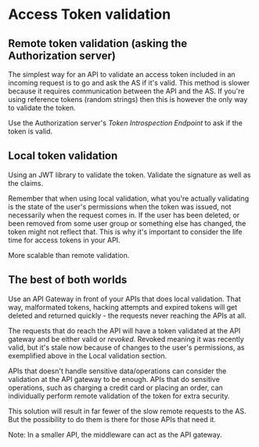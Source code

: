 # Access Token validation

## Remote token validation (asking the Authorization server)
The simplest way for an API to validate an access token included in an incoming request is to go and ask the AS if it's valid. This method is slower because it requires communication between the API and the AS. If you're using reference tokens (random strings) then this is however the only way to validate the token.

Use the Authorization server's _Token Introspection Endpoint_ to ask if the token is valid.

## Local token validation
Using an JWT library to validate the token. Validate the signature as well as the claims.

Remember that when using local validation, what you're actually validating is the state of the user's permissions when the token was issued, not necessarily when the request comes in. If the user has been deleted, or been removed from some user group or something else has changed, the token might not reflect that. This is why it's important to consider the life time for access tokens in your API.

More scalable than remote validation.

## The best of both worlds
Use an API Gateway in front of your APIs that does local validation. That way, malformated tokens, hacking attempts and expired tokens will get deleted and returned quickly - the requests never reaching the APIs at all.

The requests that do reach the API will have a token validated at the API gateway and be either valid or _revoked_. Revoked meaning it was recently valid, but it's stale now because of changes to the user's permissions, as exemplified above in the Local validation section.

APIs that doesn't handle sensitive data/operations can consider the validation at the API gateway to be enough. APIs that do sensitive operations, such as charging a credit card or placing an order, can individually perform remote validation of the token for extra security.

This solution will result in far fewer of the slow remote requests to the AS. But the possibility to do them is there for those APIs that need it. 

Note: In a smaller API, the middleware can act as the API gateway.